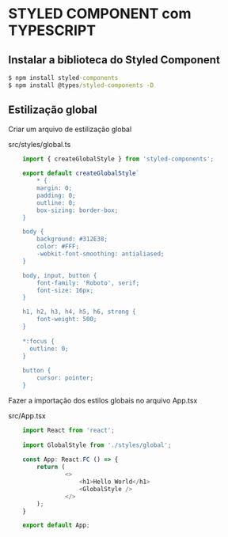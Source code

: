 # STYLED COMPONENT com TYPESCRIPT

## Instalar a biblioteca do Styled Component

```cmd
$ npm install styled-components
$ npm install @types/styled-components -D
```

## Estilização global

Criar um arquivo de estilização global

src/styles/global.ts
```ts
	import { createGlobalStyle } from 'styled-components';
	
	export default createGlobalStyle`
		* {
        margin: 0;
        padding: 0;
        outline: 0;
        box-sizing: border-box;
    }

    body {
        background: #312E38;
        color: #FFF;
        -webkit-font-smoothing: antialiased;
    }

    body, input, button {
        font-family: 'Roboto', serif;
        font-size: 16px;
    }

    h1, h2, h3, h4, h5, h6, strong {
        font-weight: 500;
    }
  
    *:focus {
      outline: 0;
    }
    
    button {
        cursor: pointer;
    }
```

Fazer a importação dos estilos globais no arquivo App.tsx


src/App.tsx
```ts
	import React from 'react';
	
	import GlobalStyle from './styles/global';
	
	const App: React.FC () => {
  		return (
    			<>
      				<h1>Hello World</h1>
      				<GlobalStyle />
    			</>
  		);
	}

	export default App;

```
